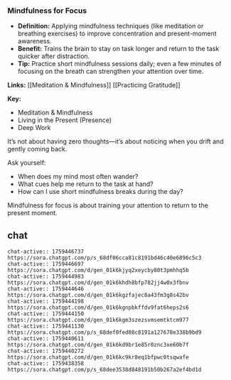 ### Mindfulness for Focus

- **Definition:** Applying mindfulness techniques (like meditation or breathing exercises) to improve concentration and present-moment awareness.
- **Benefit:** Trains the brain to stay on task longer and return to the task quicker after distraction.
- **Tip:** Practice short mindfulness sessions daily; even a few minutes of focusing on the breath can strengthen your attention over time.

**Links:**
[[Meditation & Mindfulness]]
[[Practicing Gratitude]]

**Key:**
- Meditation & Mindfulness
- Living in the Present (Presence)
- Deep Work

It’s not about having zero thoughts—it’s about noticing when you drift and gently coming back.

Ask yourself:
- When does my mind most often wander?
- What cues help me return to the task at hand?
- How can I use short mindfulness breaks during the day?

Mindfulness for focus is about training your attention to return to the present moment.


## chat
```smart-chatgpt
chat-active:: 1759446737 https://sora.chatgpt.com/p/s_68df06cca81c8191bd46c40e6896c5c3
chat-active:: 1759446697 https://sora.chatgpt.com/d/gen_01k6kjyq2xeycby80t3pmhhq5b
chat-active:: 1759444983 https://sora.chatgpt.com/d/gen_01k6khdh8bfp782jj4w0x3fbnv
chat-active:: 1759444646 https://sora.chatgpt.com/d/gen_01k6kgzfajec8a43fm3g8s42bv
chat-active:: 1759444198 https://sora.chatgpt.com/d/gen_01k6kgnpbkffdv9fat6heps2s6
chat-active:: 1759444150 https://sora.chatgpt.com/d/gen_01k6kgm3szezsvmsemtktcm977
chat-active:: 1759441130 https://sora.chatgpt.com/p/s_68def0fed08c8191a127678e338b9bd9
chat-active:: 1759440611 https://sora.chatgpt.com/d/gen_01k6kd9br1e85r0znc3xe60b7f
chat-active:: 1759440272 https://sora.chatgpt.com/d/gen_01k6kc9kr8eq1bfpwc0tsqwafe
chat-active:: 1759438358 https://sora.chatgpt.com/p/s_68dee3538d848191b50b267a2ef4bd1d
```

